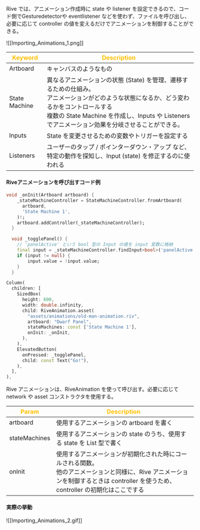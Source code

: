
Rive では、アニメーション作成時に state や listener を設定できるので、コード側でGesturedetectorや eventlistener などを使わず、ファイルを呼び出し、必要に応じて controller の値を変えるだけでアニメーションを制御することができる。


![[Importing_Animations_1.png]]

| <font color="#ffc000">Keyword</font> | <font color="#ffc000">Description</font>                                                                                                          |
| ------------------------------------ | ------------------------------------------------------------------------------------------------------------------------------------------------- |
| Artboard                             | キャンバスのようなもの                                                                                                                                       |
| State Machine                        | 異なるアニメーションの状態 (State) を管理、遷移するための仕組み。<br>アニメーションがどのような状態になるか、どう変わるかをコントロールする<br>複数の State Machine を作成し、Inputs や Listeners でアニメーション効果を分岐させることができる。 |
| Inputs                               | State を変更させるための変数やトリガーを設定する                                                                                                                       |
| Listeners                            | ユーザーのタップ / ポインターダウン・アップ など、特定の動作を探知し、Input (state) を修正するのに使われる                                                                                    |


#### Riveアニメーションを呼び出すコード例
```dart
void _onInit(Artboard artboard) {
    _stateMachineController = StateMachineController.fromArtboard(
      artboard,
      'State Machine 1',
    )!;
    artboard.addController(_stateMachineController);
  }

  void _togglePanel() {
	// 'panelActive' という bool 型の Input の値を input 変数に格納 
    final input = _stateMachineController.findInput<bool>('panelActive')!;
    if (input != null) {
        input.value = !input.value;
    }
  }

Column(
  children: [
	SizedBox(
	  height: 600,
	  width: double.infinity,
	  child: RiveAnimation.asset(
		"assets/animations/old-man-animation.riv",
		artboard: "Dwarf Panel",
		stateMachines: const ['State Machine 1'],
		onInit: _onInit,
	  ),
	),
	ElevatedButton(
	  onPressed: _togglePanel,
	  child: const Text("Go!"),
	),
  ],
),
```


Rive アニメーションは、RiveAnimation を使って呼び出す。必要に応じてnetwork や asset コンストラクタを使用する。

| <font color="#ffc000">Param</font> | <font color="#ffc000">Description</font>                                                                   |
| ---------------------------------- | ---------------------------------------------------------------------------------------------------------- |
| artboard                           | 使用するアニメーションの artboard を書く                                                                                  |
| stateMachines                      | 使用するアニメーションの state のうち、使用する state を List 型で書く                                                              |
| onInit                             | 使用するアニメーションが初期化された時にコールされる関数。<br>他のアニメーションと同様に、Rive アニメーションを制御するときは controller を使うため、controller の初期化はここでする |

#### 実際の挙動
![[Importing_Animations_2.gif]]